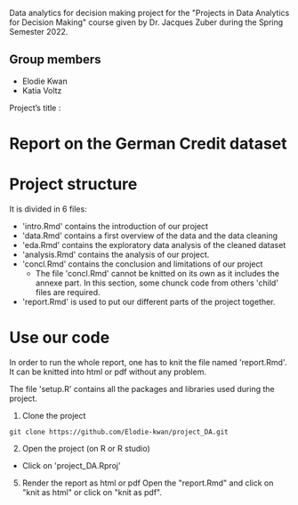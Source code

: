Data analytics for decision making project for the "Projects in Data Analytics for Decision Making" course given by Dr. Jacques Zuber during the Spring Semester 2022.

## Group members  
* Elodie Kwan 
* Katia Voltz

Project’s title : 
# Report on the German Credit dataset 


# Project structure 
It is divided in 6 files:
- 'intro.Rmd' contains the introduction of our project 
- 'data.Rmd' contains a first overview of the data and the data cleaning 
- 'eda.Rmd' contains the exploratory data analysis of the cleaned dataset
- 'analysis.Rmd' contains the analysis of our project. 
- 'concl.Rmd' contains the conclusion and limitations of our project 
  - The file 'concl.Rmd' cannot be knitted on its own as it includes the annexe part. In this section, some chunck code from others 'child' files are required. 
- 'report.Rmd' is used to put our different parts of the project together. 

# Use our code 
In order to run the whole report, one has to knit the file named 'report.Rmd'. It can be knitted into html or pdf without any problem. 

The file 'setup.R' contains all the packages and libraries used during the project. 

1) Clone the project 
```
git clone https://github.com/Elodie-kwan/project_DA.git
```

2) Open the project (on R or R studio)
* Click on 'project_DA.Rproj' 

5) Render the report as html or pdf 
Open the "report.Rmd" and click on "knit as html" or click on "knit as pdf".
